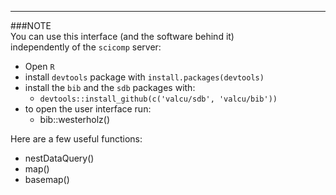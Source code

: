 --------------
###NOTE  
You can use this interface (and the software behind it)   
independently of the `scicomp` server:    
* Open `R`  
* install `devtools` package with `install.packages(devtools)`  
* install the `bib` and the `sdb` packages with:  
	* `devtools::install_github(c('valcu/sdb', 'valcu/bib'))`
* to open the user interface run:
	* bib::westerholz()  

Here are a few useful functions:
* nestDataQuery()
* map()
* basemap()




